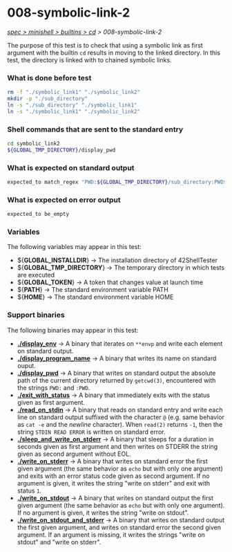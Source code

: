 # 008-symbolic-link-2

*[spec > minishell > builtins > cd](..) > 008-symbolic-link-2*

The purpose of this test is to check that using a symbolic link as first argument with the builtin `cd` results in moving to the linked directory. In this test, the directory is linked with to chained symbolic links.
### What is done before test

```bash
rm -f "./symbolic_link1" "./symbolic_link2"
mkdir -p "./sub_directory"
ln -s "./sub_directory" "./symbolic_link1"
ln -s "./symbolic_link1" "./symbolic_link2"

```

### Shell commands that are sent to the standard entry

```bash
cd symbolic_link2
${GLOBAL_TMP_DIRECTORY}/display_pwd

```

### What is expected on standard output

```bash
expected_to match_regex "PWD:${GLOBAL_TMP_DIRECTORY}/sub_directory:PWD$"

```

### What is expected on error output

```bash
expected_to be_empty
```

### Variables

The following variables may appear in this test:

* ${**GLOBAL_INSTALLDIR**} -> The installation directory of 42ShellTester
* ${**GLOBAL_TMP_DIRECTORY**} -> The temporary directory in which tests are executed
* ${**GLOBAL_TOKEN**} -> A token that changes value at launch time
* ${**PATH**} -> The standard environment variable PATH
* ${**HOME**} -> The standard environment variable HOME

### Support binaries

The following binaries may appear in this test:


* **[./display_env](/42shTests/42ShellTester/tree/master/support/display-env)** -> A binary that iterates on `**envp` and write each element on standard output.
* **[./display_program_name](/42shTests/42ShellTester/tree/master/support/display-program-name)** -> A binary that writes its name on standard ouput.
* **[./display_pwd](/42shTests/42ShellTester/tree/master/support/display-pwd)** -> A binary that writes on standard output the absolute path of the current directory returned by `getcwd(3)`, encountered with the strings `PWD:` and `:PWD`.
* **[./exit_with_status](/42shTests/42ShellTester/tree/master/support/exit-with-status)** -> A binary that immediately exits with the status given as first argument.
* **[./read_on_stdin](/42shTests/42ShellTester/tree/master/support/read-on-stdin)** -> A binary that reads on standard entry and write each line on standard output suffixed with the character `@` (e.g. same behavior as `cat -e` and the *newline* character). When `read(2)` returns `-1`, then the string `STDIN READ ERROR` is written on standard error.
* **[./sleep_and_write_on_stderr](/42shTests/42ShellTester/tree/master/support/sleep-and-write-on-stderr)** -> A binary that sleeps for a duration in seconds given as first argument and then writes on STDERR the string given as second argument without EOL.
* **[./write_on_stderr](/42shTests/42ShellTester/tree/master/support/write-on-stderr)** -> A binary that writes on standard error the first given argument (the same behavior as `echo` but with only one argument) and exits with an error status code given as second argument. If no argument is given, it writes the string "write on stderr" and exit with status `1`.
* **[./write_on_stdout](/42shTests/42ShellTester/tree/master/support/write-on-stdout)** -> A binary that writes on standard output the first given argument (the same behavior as `echo` but with only one argument). If no argument is given, it writes the string "write on stdout".
* **[./write_on_stdout_and_stderr](/42shTests/42ShellTester/tree/master/support/write-on-stdout-and-stderr)** -> A binary that writes on standard output the first given argument, and writes on standard error the second given argument. If an argument is missing, it writes the strings "write on stdout" and "write on stderr".
